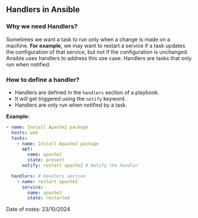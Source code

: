## Handlers in Ansible

### Why we need Handlers?
Sometimes we want a task to run only when a change is made on a machine. **For example,** we may want to restart a service if a task updates the configuration of that service, but not if the configuration is unchanged. Ansible uses handlers to address this use case. Handlers are tasks that only run when notified.

### How to define a handler?

- Handlers are defined in the `handlers` section of a playbook.
- It will get triggered using the `notify` keyword.
- Handlers are only run when notified by a task.

**Example:**

```yaml
- name: Install Apache2 package
  hosts: web
  tasks:
    - name: Install Apache2 package
      apt:
        name: apache2
        state: present
      notify: restart apache2 # Notify the handler

  handlers: # Handlers section
    - name: restart apache2
      service:
        name: apache2
        state: restarted
```

Date of notes: 23/10/2024